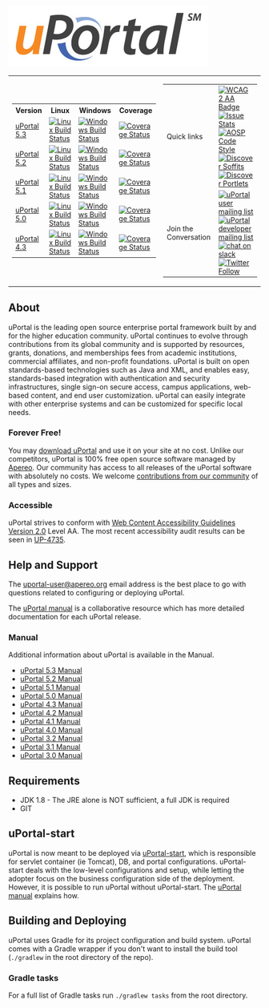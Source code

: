 ![uPortal logo](docs/images/uPortal-logo.jpg)

<table border="0">
  <tr>
    <td>
      <table>
        <tr>
          <th>
            Version
          </th>
          <th>
            Linux
          </th>
          <th>
            Windows
          </th>
          <th>
            Coverage
          </th>
        </tr>
        <tr>
          <td>
            <a href="https://github.com/Jasig/uPortal/tree/master">
              uPortal 5.3
            </a>
          </td>
          <td>
            <a href="https://travis-ci.org/Jasig/uPortal">
              <img src="https://travis-ci.org/Jasig/uPortal.svg?branch=master" alt="Linux Build Status">
            </a>
          </td>
          <td>
            <a href="https://ci.appveyor.com/project/drewwills/uportal/branch/master">
              <img src="https://ci.appveyor.com/api/projects/status/8t95sjt090mf62dh/branch/master?svg=true" alt="Windows Build Status">
            </a>
          </td>
          <td>
            <a href="https://coveralls.io/github/Jasig/uPortal?branch=master">
              <img src="https://coveralls.io/repos/github/Jasig/uPortal/badge.svg?branch=master" alt="Coverage Status">
            </a>
          </td>
        </tr>
        <tr>
          <td>
            <a href="https://github.com/Jasig/uPortal/tree/rel-5-2-patches">
              uPortal 5.2
            </a>
          </td>
          <td>
            <a href="https://travis-ci.org/Jasig/uPortal">
              <img src="https://travis-ci.org/Jasig/uPortal.svg?branch=rel-5-2-patches" alt="Linux Build Status">
            </a>
          </td>
          <td>
            <a href="https://ci.appveyor.com/project/drewwills/uportal/branch/rel-5-2-patches">
              <img src="https://ci.appveyor.com/api/projects/status/8t95sjt090mf62dh/branch/rel-5-2-patches?svg=true" alt="Windows Build Status">
            </a>
          </td>
          <td>
            <a href="https://coveralls.io/github/Jasig/uPortal?branch=rel-5-2-patches">
              <img src="https://coveralls.io/repos/github/Jasig/uPortal/badge.svg?branch=rel-5-2-patches" alt="Coverage Status">
            </a>
          </td>
        </tr>
        <tr>
          <td>
            <a href="https://github.com/Jasig/uPortal/tree/rel-5-1-patches">
              uPortal 5.1
            </a>
          </td>
          <td>
            <a href="https://travis-ci.org/Jasig/uPortal">
              <img src="https://travis-ci.org/Jasig/uPortal.svg?branch=rel-5-1-patches" alt="Linux Build Status">
            </a>
          </td>
          <td>
            <a href="https://ci.appveyor.com/project/drewwills/uportal/branch/rel-5-1-patches">
              <img src="https://ci.appveyor.com/api/projects/status/8t95sjt090mf62dh/branch/rel-5-1-patches?svg=true" alt="Windows Build Status">
            </a>
          </td>
          <td>
            <a href="https://coveralls.io/github/Jasig/uPortal?branch=rel-5-1-patches">
              <img src="https://coveralls.io/repos/github/Jasig/uPortal/badge.svg?branch=rel-5-1-patches" alt="Coverage Status">
            </a>
          </td>
        </tr>
        <tr>
          <td>
            <a href="https://github.com/Jasig/uPortal/tree/rel-5-0-patches">
              uPortal 5.0
            </a>
          </td>
          <td>
            <a href="https://travis-ci.org/Jasig/uPortal">
              <img src="https://travis-ci.org/Jasig/uPortal.svg?branch=rel-5-0-patches" alt="Linux Build Status">
            </a>
          </td>
          <td>
            <a href="https://ci.appveyor.com/project/drewwills/uportal/branch/rel-5-0-patches">
              <img src="https://ci.appveyor.com/api/projects/status/8t95sjt090mf62dh/branch/rel-5-0-patches?svg=true" alt="Windows Build Status">
            </a>
          </td>
          <td>
            <a href="https://coveralls.io/github/Jasig/uPortal?branch=rel-5-0-patches">
              <img src="https://coveralls.io/repos/github/Jasig/uPortal/badge.svg?branch=rel-5-0-patches" alt="Coverage Status">
            </a>
          </td>
        </tr>
        <tr>
          <td>
            <a href="https://github.com/Jasig/uPortal/tree/rel-4-3-patches">
              uPortal 4.3
            </a>
          </td>
          <td>
            <a href="https://travis-ci.org/Jasig/uPortal">
              <img src="https://travis-ci.org/Jasig/uPortal.svg?branch=rel-4-3-patches" alt="Linux Build Status">
            </a>
          </td>
          <td>
            <a href="https://ci.appveyor.com/project/drewwills/uportal/branch/rel-4-3-patches">
              <img src="https://ci.appveyor.com/api/projects/status/8t95sjt090mf62dh/branch/rel-4-3-patches?svg=true" alt="Windows Build Status">
            </a>
          </td>
          <td>
            <a href="https://coveralls.io/github/Jasig/uPortal?branch=rel-4-3-patches">
              <img src="https://coveralls.io/repos/github/Jasig/uPortal/badge.svg?branch=rel-4-3-patches" alt="Coverage Status">
            </a>
          </td>
        </tr>
      </table>
    </td>
    <td>
      <table>
        <tr>
            <td>
                Quick links
            </td>
            <td>
                <a href="https://www.w3.org/TR/WCAG20/">
                  <img src="https://www.w3.org/WAI/wcag2AA-blue-v.svg" alt="WCAG 2 AA Badge">
                </a>
                <br>
                <a href="http://issuestats.com/github/Jasig/uPortal">
                  <img src="http://issuestats.com/github/Jasig/uPortal/badge/pr" alt="Issue Stats">
                </a>
                <br>
                <a href="https://source.android.com/setup/contribute/code-style">
                  <img src="https://img.shields.io/badge/code_style-AOSP-green.svg?style=flat" alt="AOSP Code Style">
                </a>
                <br>
                <a href="https://github.com/search?q=topic%3Auportal+topic%3Asoffit&type=Repositories">
                  <img src="https://img.shields.io/badge/discover-soffits-blue.svg?style=flat" alt="Discover Soffits">
                </a>
                <br>
                <a href="https://github.com/search?q=topic%3Auportal+topic%3Aportlet&type=Repositories">
                  <img src="https://img.shields.io/badge/discover-portlets-blue.svg?style=flat" alt="Discover Portlets">
                </a>
            </td>
        </tr>
        <tr>
          <td>
            Join the Conversation
          </td>
          <td>
            <a href="https://groups.google.com/a/apereo.org/forum/#!forum/uportal-user">
              <img src="https://img.shields.io/badge/uPortal-user-green.svg?style=flat" alt="uPortal user mailing list">
            </a>
            <br>
            <a href="https://groups.google.com/a/apereo.org/forum/#!forum/uportal-dev">
              <img src="https://img.shields.io/badge/uPortal-dev-blue.svg?style=flat" alt="uPortal developer mailing list">
            </a>
            <br>
            <a href="https://apereo.slack.com">
              <img src="https://img.shields.io/badge/chat-on_slack-E01765.svg?style=flat" alt="chat on slack">
            </a>
            <br>
            <a href="https://twitter.com/uPortal">
              <img src="https://img.shields.io/twitter/follow/uPortal.svg?style=social&amp;label=Follow" alt="Twitter Follow">
            </a>
          </td>
        </tr>
      </table>
    </td>
  </tr>
</table>

## About

uPortal is the leading open source enterprise portal framework built by and for
the higher education community. uPortal continues to evolve through
contributions from its global community and is supported by resources, grants,
donations, and memberships fees from academic institutions, commercial
affiliates, and non-profit foundations. uPortal is built on open standards-based
technologies such as Java and XML, and enables easy, standards-based integration
with authentication and security infrastructures, single sign-on secure access,
campus applications, web-based content, and end user customization. uPortal can
easily integrate with other enterprise systems and can be customized for
specific local needs.

### Forever Free!

You may [download uPortal](https://github.com/Jasig/uPortal/releases) and use it
on your site at no cost. Unlike our competitors, uPortal is 100% free open
source software managed by [Apereo](https://www.apereo.org/content/about). Our
community has access to all releases of the uPortal software with absolutely no
costs. We welcome
[contributions from our community](https://github.com/Jasig/uPortal/graphs/contributors)
of all types and sizes.

### Accessible

uPortal strives to conform with
[Web Content Accessibility Guidelines Version 2.0](https://www.w3.org/TR/WCAG20/)
Level AA. The most recent accessibility audit results can be seen in
[UP-4735](https://issues.jasig.org/browse/UP-4735).

## Help and Support

The [uportal-user@apereo.org](https://wiki.jasig.org/display/JSG/uportal-user)
email address is the best place to go with questions related to configuring or
deploying uPortal.

The [uPortal manual](#manual) is a collaborative resource which has more
detailed documentation for each uPortal release.

### Manual

Additional information about uPortal is available in the Manual.

-   [uPortal 5.3 Manual][latest uportal manual]
-   [uPortal 5.2 Manual](https://github.com/jasig/uportal/tree/v5.2.0/docs)
-   [uPortal 5.1 Manual](https://github.com/Jasig/uPortal/tree/v5.1.2/docs)
-   [uPortal 5.0 Manual](https://github.com/Jasig/uPortal/tree/v5.0.7/docs)
-   [uPortal 4.3 Manual](https://wiki.jasig.org/display/UPM43/Home)
-   [uPortal 4.2 Manual](https://wiki.jasig.org/display/UPM42/Home)
-   [uPortal 4.1 Manual](https://wiki.jasig.org/display/UPM41/Home)
-   [uPortal 4.0 Manual](https://wiki.jasig.org/display/UPM40/Home)
-   [uPortal 3.2 Manual](https://wiki.jasig.org/display/UPM32/Home)
-   [uPortal 3.1 Manual](https://wiki.jasig.org/display/UPM31/Home)
-   [uPortal 3.0 Manual](https://wiki.jasig.org/display/UPM30/Home)

## Requirements

-   JDK 1.8 - The JRE alone is NOT sufficient, a full JDK is required
-   GIT

## uPortal-start

uPortal is now meant to be deployed via [uPortal-start][], which is responsible for
servlet container (ie Tomcat), DB, and portal configurations. uPortal-start
deals with the low-level configurations and setup, while letting the adopter
focus on the business configuration side of the deployment. However, it is
possible to run uPortal without uPortal-start. The [uPortal manual][latest uportal manual] explains
how.

## Building and Deploying

uPortal uses Gradle for its project configuration and build system. uPortal
comes with a Gradle wrapper if you don't want to install the build tool
(`./gradlew` in the root directory of the repo).

### Gradle tasks

For a full list of Gradle tasks run `./gradlew tasks` from the root directory.

[latest uportal manual]: https://jasig.github.io/uPortal
[uportal-start]: https://github.com/Jasig/uPortal-start
